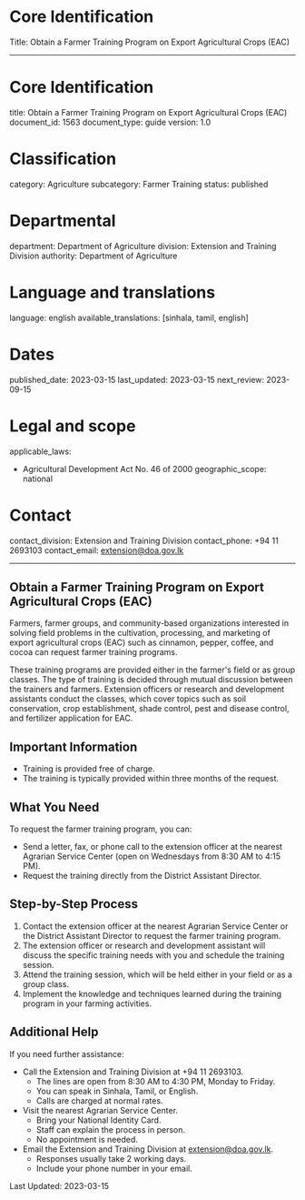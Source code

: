 # Core Identification
Title: Obtain a Farmer Training Program on Export Agricultural Crops (EAC)

---
# Core Identification
title: Obtain a Farmer Training Program on Export Agricultural Crops (EAC)
document_id: 1563
document_type: guide
version: 1.0

# Classification
category: Agriculture
subcategory: Farmer Training
status: published

# Departmental
department: Department of Agriculture
division: Extension and Training Division
authority: Department of Agriculture

# Language and translations
language: english
available_translations: [sinhala, tamil, english]

# Dates
published_date: 2023-03-15
last_updated: 2023-03-15
next_review: 2023-09-15

# Legal and scope
applicable_laws:
  - Agricultural Development Act No. 46 of 2000
geographic_scope: national

# Contact
contact_division: Extension and Training Division
contact_phone: +94 11 2693103
contact_email: extension@doa.gov.lk

---

## Obtain a Farmer Training Program on Export Agricultural Crops (EAC)

Farmers, farmer groups, and community-based organizations interested in solving field problems in the cultivation, processing, and marketing of export agricultural crops (EAC) such as cinnamon, pepper, coffee, and cocoa can request farmer training programs.

These training programs are provided either in the farmer's field or as group classes. The type of training is decided through mutual discussion between the trainers and farmers. Extension officers or research and development assistants conduct the classes, which cover topics such as soil conservation, crop establishment, shade control, pest and disease control, and fertilizer application for EAC.

## Important Information

- Training is provided free of charge.
- The training is typically provided within three months of the request.

## What You Need

To request the farmer training program, you can:

- Send a letter, fax, or phone call to the extension officer at the nearest Agrarian Service Center (open on Wednesdays from 8:30 AM to 4:15 PM).
- Request the training directly from the District Assistant Director.

## Step-by-Step Process

1. Contact the extension officer at the nearest Agrarian Service Center or the District Assistant Director to request the farmer training program.
2. The extension officer or research and development assistant will discuss the specific training needs with you and schedule the training session.
3. Attend the training session, which will be held either in your field or as a group class.
4. Implement the knowledge and techniques learned during the training program in your farming activities.

## Additional Help

If you need further assistance:

- Call the Extension and Training Division at +94 11 2693103.
    - The lines are open from 8:30 AM to 4:30 PM, Monday to Friday.
    - You can speak in Sinhala, Tamil, or English.
    - Calls are charged at normal rates.
- Visit the nearest Agrarian Service Center.
    - Bring your National Identity Card.
    - Staff can explain the process in person.
    - No appointment is needed.
- Email the Extension and Training Division at extension@doa.gov.lk.
    - Responses usually take 2 working days.
    - Include your phone number in your email.

Last Updated: 2023-03-15